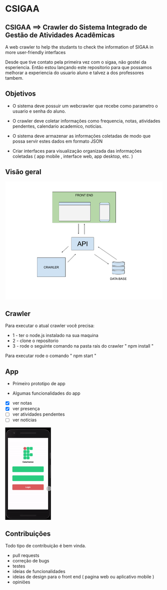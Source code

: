 # CSIGAA

## CSIGAA ==> Crawler do Sistema Integrado de Gestão de Atividades Acadêmicas
A web crawler to help the studants to check the information of SIGAA in more user-friendly interfaces

Desde que tive contato pela primeira vez com o sigaa, não gostei da esperiencia.
Então estou lançando este repositorio para que possamos melhorar a experiencia do usuario aluno e talvez a dos professores tambem.

## Objetivos
- O sistema deve possuir um webcrawler que recebe como parametro o usuario e senha do aluno.
- O crawler deve coletar informações como frequencia, notas, atividades pendentes, calendario academico, noticias.
- O sistema deve armazenar as informações coletadas de modo que possa servir estes dados em formato JSON

- Criar interfaces para visualização organizada das informações coletadas ( app mobile , interface web, app desktop, etc. )


## Visão geral
![Demo2](img/test.png)


## Crawler 
Para executar o atual crawler você precisa:
- 1 - ter o node.js instalado na sua maquina
- 2 - clone o repositorio 
- 3 - rode o seguinte comando na pasta rais do crawler " npm install "

Para executar rode o comando " npm start "


## App 
 - Primeiro prototipo de app
 
 - Algumas funcionalidades do app
 - [x] ver notas
 - [x] ver presença
 - [ ] ver atividades pendentes
 - [ ] ver notícias

![Demo](img/gif.gif)


## Contribuições
Todo tipo de contribuição é bem vinda.
- pull requests
- correção de bugs
- testes
- ideias de funcionalidades
- ideias de design para o front end ( pagina web ou aplicativo mobile )
- opiniões
